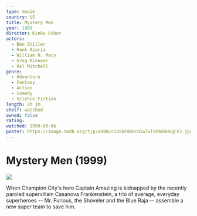 ```yaml
---
type: movie
country: US
title: Mystery Men
year: 1999
director: Kinka Usher
actors:
  - Ben Stiller
  - Hank Azaria
  - William H. Macy
  - Greg Kinnear
  - Kel Mitchell
genre:
  - Adventure
  - Fantasy
  - Action
  - Comedy
  - Science Fiction
length: 2h 1m
shelf: watched
owned: false
rating:
watched: 1999-08-06
poster: https://image.tmdb.org/t/p/w500/ciVSbFmDecOIwlxl9F6GhHVgCVJ.jpg
---
```


# Mystery Men (1999)

![](https://image.tmdb.org/t/p/w500/ciVSbFmDecOIwlxl9F6GhHVgCVJ.jpg)

When Champion City's hero Captain Amazing is kidnapped by the recently paroled supervillain Casanova Frankenstein, a trio of average, everyday superheroes -- Mr. Furious, the Shoveler and the Blue Raja -- assemble a new super team to save him.